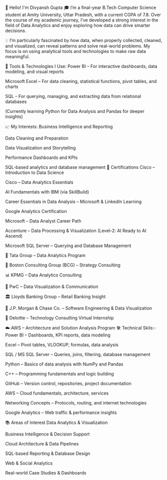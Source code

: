 👋 Hello! I'm Divyansh Gupta
🎓 I’m a final-year B.Tech Computer Science student at Amity University, Uttar Pradesh, with a current CGPA of 7.8. Over the course of my academic journey, I’ve developed a strong interest in the field of Data Analytics and enjoy exploring how data can drive smarter decisions.

💡 I’m particularly fascinated by how data, when properly collected, cleaned, and visualized, can reveal patterns and solve real-world problems. My focus is on using analytical tools and technologies to make raw data meaningful.

🔧 Tools & Technologies I Use:
Power BI – For interactive dashboards, data modeling, and visual reports

Microsoft Excel – For data cleaning, statistical functions, pivot tables, and charts

SQL – For querying, managing, and extracting data from relational databases

(Currently learning Python for Data Analysis and Pandas for deeper insights)

📈 My Interests:
Business Intelligence and Reporting

Data Cleaning and Preparation

Data Visualization and Storytelling

Performance Dashboards and KPIs

SQL-based analytics and database management
📜 Certifications
Cisco – Introduction to Data Science

Cisco – Data Analytics Essentials

AI Fundamentals with IBM (via SkillBuild)

Career Essentials in Data Analysis – Microsoft & LinkedIn Learning

Google Analytics Certification

Microsoft – Data Analyst Career Path

 Accenture – Data Processing & Visualization (Level-2: AI Ready to AI Ascend)

 Microsoft SQL Server – Querying and Database Management
 
 🏢 Tata Group – Data Analytics Program

💼 Boston Consulting Group (BCG) – Strategy Consulting

📊 KPMG – Data Analytics Consulting

🧾 PwC – Data Visualization & Communication

🏛 Lloyds Banking Group – Retail Banking Insight

🏦 J.P. Morgan & Chase Co. – Software Engineering & Data Visualization

🧮 Deloitte – Technology Consulting Virtual Internship

☁️ AWS – Architecture and Solution Analysis Program
🛠️ Technical Skils:-
Power BI – Dashboards, KPI reports, data modeling

Excel – Pivot tables, VLOOKUP, formulas, data analysis

SQL / MS SQL Server – Queries, joins, filtering, database management

Python – Basics of data analysis with NumPy and Pandas

C++ – Programming fundamentals and logic building

GitHub – Version control, repositories, project documentation

AWS – Cloud fundamentals, architecture, services

Networking Concepts – Protocols, routing, and internet technologies

Google Analytics – Web traffic & performance insights

📚 Areas of Interest
Data Analytics & Visualization

Business Intelligence & Decision Support

Cloud Architecture & Data Pipelines

SQL-based Reporting & Database Design

Web & Social Analytics

Real-world Case Studies & Dashboards

